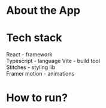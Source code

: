 # About the App

# Tech stack

React - framework  
Typescript - language
Vite - build tool  
Stitches - styling lib  
Framer motion - animations  

# How to run?
